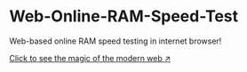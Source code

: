 # Web-Online-RAM-Speed-Test

Web-based online RAM speed testing in internet browser!

[Click to see the magic of the modern web :arrow_upper_right:](https://peyty.github.io/Web-Online-RAM-Speed-Test/index.html)
